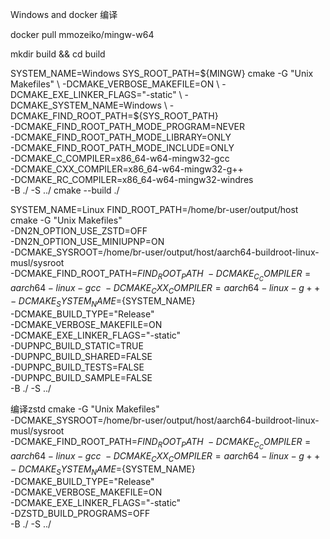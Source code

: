 Windows and docker 编译

docker pull mmozeiko/mingw-w64

mkdir build && cd build

SYSTEM_NAME=Windows
SYS_ROOT_PATH=${MINGW}
cmake -G "Unix Makefiles" \
    -DCMAKE_VERBOSE_MAKEFILE=ON \
    -DCMAKE_EXE_LINKER_FLAGS="-static" \
    -DCMAKE_SYSTEM_NAME=Windows \
    -DCMAKE_FIND_ROOT_PATH=${SYS_ROOT_PATH} \
    -DCMAKE_FIND_ROOT_PATH_MODE_PROGRAM=NEVER \
    -DCMAKE_FIND_ROOT_PATH_MODE_LIBRARY=ONLY \
    -DCMAKE_FIND_ROOT_PATH_MODE_INCLUDE=ONLY \
    -DCMAKE_C_COMPILER=x86_64-w64-mingw32-gcc \
    -DCMAKE_CXX_COMPILER=x86_64-w64-mingw32-g++ \
    -DCMAKE_RC_COMPILER=x86_64-w64-mingw32-windres \
    -B ./ -S ../
cmake --build ./

SYSTEM_NAME=Linux
FIND_ROOT_PATH=/home/br-user/output/host
cmake -G "Unix Makefiles" \
    -DN2N_OPTION_USE_ZSTD=OFF \
    -DN2N_OPTION_USE_MINIUPNP=ON \
    -DCMAKE_SYSROOT=/home/br-user/output/host/aarch64-buildroot-linux-musl/sysroot \
    -DCMAKE_FIND_ROOT_PATH=${FIND_ROOT_PATH} \
    -DCMAKE_C_COMPILER=aarch64-linux-gcc \
    -DCMAKE_CXX_COMPILER=aarch64-linux-g++ \
    -DCMAKE_SYSTEM_NAME=${SYSTEM_NAME} \
    -DCMAKE_BUILD_TYPE="Release" \
    -DCMAKE_VERBOSE_MAKEFILE=ON \
    -DCMAKE_EXE_LINKER_FLAGS="-static" \
    -DUPNPC_BUILD_STATIC=TRUE \
    -DUPNPC_BUILD_SHARED=FALSE \
    -DUPNPC_BUILD_TESTS=FALSE \
    -DUPNPC_BUILD_SAMPLE=FALSE \
    -B ./ -S ../ 


编译zstd
cmake -G "Unix Makefiles" \
    -DCMAKE_SYSROOT=/home/br-user/output/host/aarch64-buildroot-linux-musl/sysroot \
    -DCMAKE_FIND_ROOT_PATH=${FIND_ROOT_PATH} \
    -DCMAKE_C_COMPILER=aarch64-linux-gcc \
    -DCMAKE_CXX_COMPILER=aarch64-linux-g++ \
    -DCMAKE_SYSTEM_NAME=${SYSTEM_NAME} \
    -DCMAKE_BUILD_TYPE="Release" \
    -DCMAKE_VERBOSE_MAKEFILE=ON \
    -DCMAKE_EXE_LINKER_FLAGS="-static" \
    -DZSTD_BUILD_PROGRAMS=OFF \
    -B ./ -S ../ 
